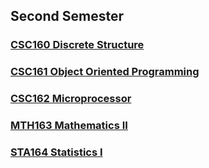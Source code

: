 ## Second Semester

### [CSC160 Discrete Structure](https://github.com/WilcyWilson/CSIT-All)

### [CSC161 Object Oriented Programming](https://github.com/WilcyWilson/CSIT-All)

### [CSC162 Microprocessor](https://github.com/WilcyWilson/CSIT-All)

### [MTH163 Mathematics II](https://github.com/WilcyWilson/CSIT-All)

### [STA164 Statistics I](https://github.com/WilcyWilson/CSIT-All)


